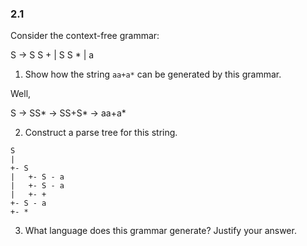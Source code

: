 

### 2.1

Consider the context-free grammar:

S -> S S + | S S * | a

1. Show how the string `aa+a*` can be generated by this grammar.

Well,

S -> SS* -> SS+S* -> aa+a*

2. Construct a parse tree for this string.

```
S
|
+- S
|   +- S - a
|   +- S - a
|   +- +
+- S - a
+- *
```

3. What language does this grammar generate? Justify your answer.

